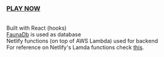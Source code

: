 ### [PLAY NOW](https://candysnake.netlify.app/)

<br/>Built with React (hooks)
<br/>
[FaunaDb](https://fauna.com/) is used as database
<br/>
Netlify functions (on top of AWS Lambda) used for backend
<br/>
For reference on Netlify's Lamda functions check [this](https://www.netlify.com/blog/2018/07/09/building-serverless-crud-apps-with-netlify-functions-faunadb).
